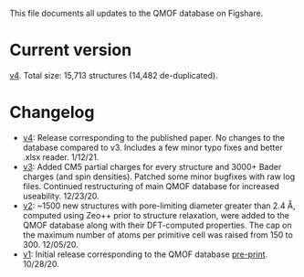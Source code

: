 This file documents all updates to the QMOF database on Figshare.

# Current version
[v4](https://dx.doi.org/10.6084/m9.figshare.13147324). Total size: 15,713 structures (14,482 de-duplicated).

# Changelog
- [v4](https://figshare.com/articles/dataset/QMOF_Database/13147324/4): Release corresponding to the published paper. No changes to the database compared to v3. Includes a few minor typo fixes and better .xlsx reader. 1/12/21.
- [v3](https://figshare.com/articles/dataset/QMOF_Database/13147324/3): Added CM5 partial charges for every structure and 3000+ Bader charges (and spin densities). Patched some minor bugfixes with raw log files. Continued restructuring of main QMOF database for increased useability. 12/23/20.
- [v2](https://figshare.com/articles/dataset/QMOF_Database/13147324/2): ~1500 new structures with pore-limiting diameter greater than 2.4 Å, computed using Zeo++ prior to structure relaxation, were added to the QMOF database along with their DFT-computed properties. The cap on the maximum number of atoms per primitive cell was raised from 150 to 300. 12/05/20.
- [v1](https://figshare.com/articles/dataset/QMOF_Database/13147324/1): Initial release corresponding to the QMOF database [pre-print](https://dx.doi.org/10.26434/chemrxiv.13147616). 10/28/20.
